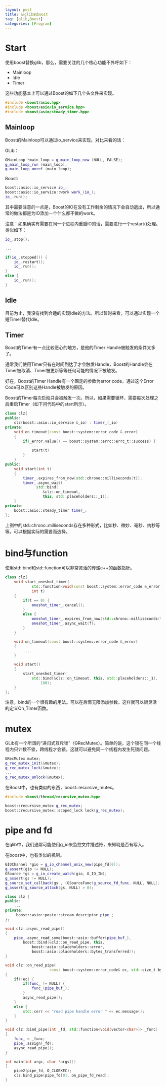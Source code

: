 ```yaml
---
layout: post
title: 从glib到boost
tag: [glib,Boost]
categories: [Program]
---
```


# Start

使用boost替换glib，那么，需要关注的几个核心功能不外呼如下：

<!--break-->

* Mainloop
* Idle
* Timer

这些功能基本上可以通过Boost的如下几个头文件来实现。

```cpp
#include <boost/asio.hpp>
#include <boost/asio/io_service.hpp>
#include <boost/asio/steady_timer.hpp>
```

## Mainloop

Boost的Mainloop可以通过io_service来实现。对比来看的话：

GLib：
```cpp
GMainLoop *main_loop = g_main_loop_new (NULL, FALSE);
g_main_loop_run (main_loop);
g_main_loop_unref (main_loop);
```

Boost:
```cpp
boost::asio::io_service io_;
boost::asio::io_service::work work_(io_);
io_.run();
```
其中需要注意的一点是，Boost的IO在没有工作剩余的情况下会自动退出，所以通常的做法都是为IO添加一个什么都不做的work。

注意：如果确实有需要在同一个进程内重启IO的话，需要进行一个restart()处理。类似如下：

```cpp
io_.stop();

...

if(io_.stopped()) {
    io_.restart();
    io_.run();
}
else {
    io_.run();
}

```


## Idle

目前为止，我没有找到合适的实现Idle的方法。所以暂时来看，可以通过实现一个短Timer替代Idle。

## Timer

Boost的Timer有一点比较恶心的地方，是他的Timer Handle被触发的条件太多了。

通常我们使用Timer只有在时间到达了才会触发Handle，Boost的Handle会在Timer被取消、Timer被更新等等任何可能的情况下被触发。

好在，Boost的Timer Handle有一个固定的参数为error code，通过这个Error Code可以区别这些Handle被触发的原因。

Boost的Timer每次启动只会被触发一次。所以，如果需要循环，需要每次处理之后重启Timer（如下问代码中的start所示）。

```cpp
class clz{
public:
    clz(boost::asio::io_service &_io) : timer_(_io)
private:
    void on_timeout(const boost::system::error_code &_error)
    {
        if(_error.value() == boost::system::errc::errc_t::success) {
            ...
            start(t)
        }
    }
public:
    void start(int t)
    {
        timer_.expires_from_now(std::chrono::milliseconds(t));
        timer_.async_wait(
              std::bind(
	             &clz::on_timeout,
	             this, std::placeholders::_1));
    }
private:
    boost::asio::steady_timer timer_;
};
```

上例中的std::chrono::milliseconds存在多种形式，比如秒、微妙、毫秒、纳秒等等。可以根据实际的需要而选择。

# bind与function

使用std::bind和std::function可以非常灵活的传递c++的函数指针。

```cpp
class clz{
    void start_oneshot_timer(
            std::function<void(const boost::system::error_code &_error)> f,
            int t)
    {
        if(t == 0) {
            oneshot_timer_.cancel();
        }
        else {
            oneshot_timer_.expires_from_now(std::chrono::milliseconds(t));
            oneshot_timer_.async_wait(f);
        }
    }

    void on_timeout(const boost::system::error_code &_error)
    {
        ....
    }

    void start()
    {
        start_oneshot_timer(
            std::bind(&clz::on_timeout, this, std::placeholders::_1),
                100);
    }
};
```

注意，bind的一个很有趣的用法。可以在后面无限添加参数。这样就可以很灵活的定义On_Timer函数。

# mutex

GLib有一个所谓的“递归式互斥锁”（GRecMutex）。简单的说，这个锁在同一个线程内只计数不锁，跨线程才会锁。这就可以避免同一个线程内发生死锁问题。

```cpp
GRecMutex mutex;
g_rec_mutex_init(&mutex);
g_rec_mutex_lock(&mutex);
...
g_rec_mutex_unlock(&mutex);
```

在Boost中，也有类似的东西，boost::recursive_mutex。

```cpp
#include <boost/thread/recursive_mutex.hpp>

boost::recursive_mutex g_rec_mutex;
boost::recursive_mutex::scoped_lock lock(g_rec_mutex);
```

# pipe and fd

在glib中，我们通常可能使用g_io来监控文件描述符，来知晓是否有写入。

在boost中，也有类似的机制。

```cpp
GIOChannel *gio = g_io_channel_unix_new(pipe_fd[0]);
g_assert(gio != NULL);
GSource *gs = g_io_create_watch(gio, G_IO_IN);
g_assert(gs != NULL);
g_source_set_callback(gs , (GSourceFunc)g_source_fd_func, NULL, NULL);
g_assert(g_source_attach(gs, NULL) > 0);
```

```cpp
class clz {
public:
    ...
private:
     boost::asio::posix::stream_descriptor pipe_;
};

void clz::async_read_pipe()
{
    pipe_.async_read_some(boost::asio::buffer(pipe_buf_),
        boost::bind(&clz::on_read_pipe, this,
            boost::asio::placeholders::error,
            boost::asio::placeholders::bytes_transferred));
}

void clz::on_read_pipe(
                    const boost::system::error_code& ec, std::size_t bytes)
{
    if(!ec) {
        if(func_ != NULL) {
            func_(pipe_buf_);
        }
        async_read_pipe();
    }
    else {
        std::cerr << "read pipe handle error " << ec.message();
    }
}

void clz::bind_pipe(int _fd, std::function<void(vector<char>)> _func)
{
    func_ = _func;
    pipe_.assign(_fd);
    async_read_pipe();
}

int main(int argc, char *argv[])
{
    pipe2(pipe_fd, O_CLOEXEC);
    clz.bind_pipe(pipe_fd[0], on_pipe_fd_read);
}

```
